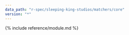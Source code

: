 ```yaml
---
data_path: "r-spec/sleeping-king-studios/matchers/core"
version: "*"
---
```


{% include reference/module.md %}
